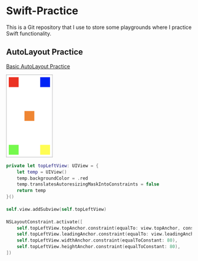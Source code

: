 # Swift-Practice
This is a Git repository that I use to store some playgrounds where I practice Swift functionality.

## AutoLayout Practice

[Basic AutoLayout Practice](https://github.com/StevenWorrall/Swift-Practice/tree/master/AutoLayout/Basic_AutoLayout.playground)

<a href="url"><img src="https://github.com/StevenWorrall/Swift-Practice/blob/master/Pictures/Basic_AutoLayout.png" align="center" height=25% width=25% ></a>

```swift
private let topLeftView: UIView = {
    let temp = UIView()
    temp.backgroundColor = .red
    temp.translatesAutoresizingMaskIntoConstraints = false
    return temp
}()

self.view.addSubview(self.topLeftView)

NSLayoutConstraint.activate([
    self.topLeftView.topAnchor.constraint(equalTo: view.topAnchor, constant: 20),
    self.topLeftView.leadingAnchor.constraint(equalTo: view.leadingAnchor, constant: 20),
    self.topLeftView.widthAnchor.constraint(equalToConstant: 80),
    self.topLeftView.heightAnchor.constraint(equalToConstant: 80),
])
```


